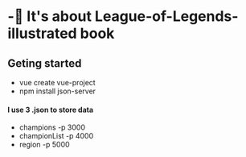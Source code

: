 #  -:star2: It's about League-of-Legends-illustrated book

## Geting started

* vue create vue-project
* npm install json-server

#### I use 3 .json to store data

* champions -p 3000
* championList -p 4000
* region -p 5000
